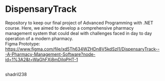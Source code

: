 # DispensaryTrack
Repository to keep our final project of Advanced Programming with .NET course. Here, we aimed to develop a comprehensive pharmacy management system that could deal with challenges faced in day to day operation of a modern pharmacy.
<br>
Figma Prototype: https://www.figma.com/file/xd5Th634WZHDn8V5kdSzI1/DispensaryTrack---A-Pharmacy-Management-Software?node-id=1%3A2&t=WaGhFXi8mDilqPHT-1

<br>
shadril238

